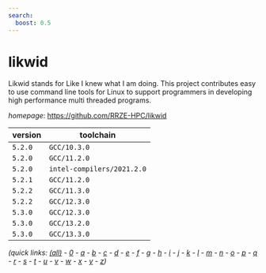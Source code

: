 ```yaml
---
search:
  boost: 0.5
---
```

# likwid

Likwid stands for Like I knew what I am doing. This project contributes easy to use command line tools for Linux to support programmers in developing high performance multi threaded programs.

*homepage*: <https://github.com/RRZE-HPC/likwid>

version | toolchain
--------|----------
``5.2.0`` | ``GCC/10.3.0``
``5.2.0`` | ``GCC/11.2.0``
``5.2.0`` | ``intel-compilers/2021.2.0``
``5.2.1`` | ``GCC/11.2.0``
``5.2.2`` | ``GCC/11.3.0``
``5.2.2`` | ``GCC/12.3.0``
``5.3.0`` | ``GCC/12.3.0``
``5.3.0`` | ``GCC/13.2.0``
``5.3.0`` | ``GCC/13.3.0``


*(quick links: [(all)](../index.md) - [0](../0/index.md) - [a](../a/index.md) - [b](../b/index.md) - [c](../c/index.md) - [d](../d/index.md) - [e](../e/index.md) - [f](../f/index.md) - [g](../g/index.md) - [h](../h/index.md) - [i](../i/index.md) - [j](../j/index.md) - [k](../k/index.md) - [l](../l/index.md) - [m](../m/index.md) - [n](../n/index.md) - [o](../o/index.md) - [p](../p/index.md) - [q](../q/index.md) - [r](../r/index.md) - [s](../s/index.md) - [t](../t/index.md) - [u](../u/index.md) - [v](../v/index.md) - [w](../w/index.md) - [x](../x/index.md) - [y](../y/index.md) - [z](../z/index.md))*

